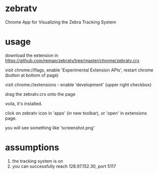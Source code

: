 zebratv
=======

Chrome App for Visualizing the Zebra Tracking System

usage
=====

download the extension in https://github.com/remap/zebratv/tree/master/chrome/zebratv.crx

visit chrome://flags, enable 'Experimental Extension APIs', restart chrome (button at bottom of page)

visit chrome://extensions - enable 'development' (upper right checkbox)

drag the zebratv.crx onto the page

voila, it's installed. 

click on zebratv icon in 'apps' (in new toolbar), or 'open' in extensions page. 

you will see something like 'screenshot.png'

assumptions
===========

1. the tracking system is on
2. you can successfully reach 128.97.152.30, port 5117
